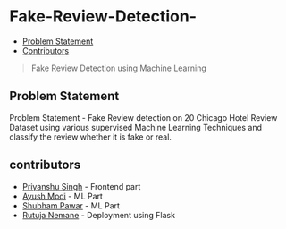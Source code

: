 # Fake-Review-Detection-

- [Problem Statement](#problem-statement)
- [Contributors](#contributors)

> Fake Review Detection using Machine Learning

## Problem Statement 

Problem Statement - Fake Review detection on 20 Chicago Hotel Review Dataset using various supervised Machine Learning Techniques and classify the review whether it is fake or real.

## contributors

- [Priyanshu Singh](https://github.com/reveurguy) - Frontend part
- [Ayush Modi](https://github.com/hot9cups) - ML Part
- [Shubham Pawar](https://github.com/shubham5351) - ML Part
- [Rutuja Nemane](https://github.com/rutujanemane) - Deployment using Flask
